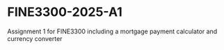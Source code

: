 # FINE3300-2025-A1
Assignment 1 for FINE3300 including a mortgage payment calculator and currency converter
